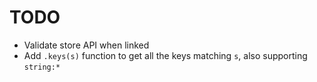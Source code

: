 # TODO

- Validate store API when linked
- Add `.keys(s)` function to get all the keys matching `s`, also supporting `string:*`